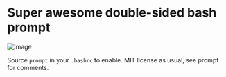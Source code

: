 # Super awesome double-sided bash prompt
![image](http://spencertipping.com/bash-prompt-screenshot.png)

Source `prompt` in your `.bashrc` to enable. MIT license as usual, see prompt
for comments.
